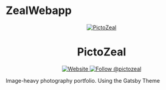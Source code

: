 # ZealWebapp

<p align="center">
  <a href="https://picstozeal.com">
    <img alt="PictoZeal" src="" />
  </a>
</p>
<h1 align="center">
  PictoZeal
</h1>

<p align="center">
  <a href="https://pictozeal.com">
    <img alt="Website" src="https://img.shields.io/badge/-website-blue">
  </a>
  <a href="https://www.instagram.com/pictozeal/">
    <img src="" alt="Follow @pictozeal" />
  </a>
</p>

Image-heavy photography portfolio. Using the Gatsby Theme